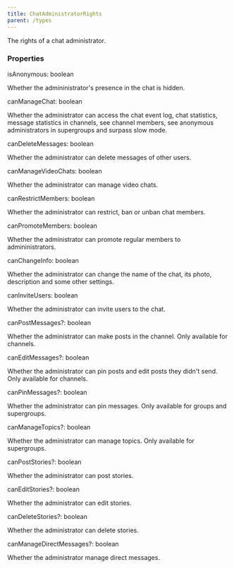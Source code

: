 ```yaml
---
title: ChatAdministratorRights
parent: /types
---
```


The rights of a chat administrator.

### Properties

<div class="flex flex-col gap-3"><div><div class="flex gap-2"><div class="font-mono p" id="p_isAnonymous" data-anchor><span class="font-bold">isAnonymous</span><span class="opacity-50">:</span> <span>boolean</span></div></div><div class="pl-3"><div class="no-margin">

Whether the admininistrator's presence in the chat is hidden.

</div></div></div><div><div class="flex gap-2"><div class="font-mono p" id="p_canManageChat" data-anchor><span class="font-bold">canManageChat</span><span class="opacity-50">:</span> <span>boolean</span></div></div><div class="pl-3"><div class="no-margin">

Whether the administrator can access the chat event log, chat statistics, message statistics in channels, see channel members, see anonymous administrators in supergroups and surpass slow mode.

</div></div></div><div><div class="flex gap-2"><div class="font-mono p" id="p_canDeleteMessages" data-anchor><span class="font-bold">canDeleteMessages</span><span class="opacity-50">:</span> <span>boolean</span></div></div><div class="pl-3"><div class="no-margin">

Whether the administrator can delete messages of other users.

</div></div></div><div><div class="flex gap-2"><div class="font-mono p" id="p_canManageVideoChats" data-anchor><span class="font-bold">canManageVideoChats</span><span class="opacity-50">:</span> <span>boolean</span></div></div><div class="pl-3"><div class="no-margin">

Whether the administrator can manage video chats.

</div></div></div><div><div class="flex gap-2"><div class="font-mono p" id="p_canRestrictMembers" data-anchor><span class="font-bold">canRestrictMembers</span><span class="opacity-50">:</span> <span>boolean</span></div></div><div class="pl-3"><div class="no-margin">

Whether the administrator can restrict, ban or unban chat members.

</div></div></div><div><div class="flex gap-2"><div class="font-mono p" id="p_canPromoteMembers" data-anchor><span class="font-bold">canPromoteMembers</span><span class="opacity-50">:</span> <span>boolean</span></div></div><div class="pl-3"><div class="no-margin">

Whether the administrator can promote regular members to admininistrators.

</div></div></div><div><div class="flex gap-2"><div class="font-mono p" id="p_canChangeInfo" data-anchor><span class="font-bold">canChangeInfo</span><span class="opacity-50">:</span> <span>boolean</span></div></div><div class="pl-3"><div class="no-margin">

Whether the administrator can change the name of the chat, its photo, description and some other settings.

</div></div></div><div><div class="flex gap-2"><div class="font-mono p" id="p_canInviteUsers" data-anchor><span class="font-bold">canInviteUsers</span><span class="opacity-50">:</span> <span>boolean</span></div></div><div class="pl-3"><div class="no-margin">

Whether the administrator can invite users to the chat.

</div></div></div><div><div class="flex gap-2"><div class="font-mono p" id="p_canPostMessages" data-anchor><span class="font-bold">canPostMessages</span><span class="opacity-50"><span title="Optional" class="cursor-help">?</span>:</span> <span>boolean</span></div></div><div class="pl-3"><div class="no-margin">

Whether the administrator can make posts in the channel. Only available for channels.

</div></div></div><div><div class="flex gap-2"><div class="font-mono p" id="p_canEditMessages" data-anchor><span class="font-bold">canEditMessages</span><span class="opacity-50"><span title="Optional" class="cursor-help">?</span>:</span> <span>boolean</span></div></div><div class="pl-3"><div class="no-margin">

Whether the administrator can pin posts and edit posts they didn't send. Only available for channels.

</div></div></div><div><div class="flex gap-2"><div class="font-mono p" id="p_canPinMessages" data-anchor><span class="font-bold">canPinMessages</span><span class="opacity-50"><span title="Optional" class="cursor-help">?</span>:</span> <span>boolean</span></div></div><div class="pl-3"><div class="no-margin">

Whether the administrator can pin messages. Only available for groups and supergroups.

</div></div></div><div><div class="flex gap-2"><div class="font-mono p" id="p_canManageTopics" data-anchor><span class="font-bold">canManageTopics</span><span class="opacity-50"><span title="Optional" class="cursor-help">?</span>:</span> <span>boolean</span></div></div><div class="pl-3"><div class="no-margin">

Whether the administrator can manage topics. Only available for supergroups.

</div></div></div><div><div class="flex gap-2"><div class="font-mono p" id="p_canPostStories" data-anchor><span class="font-bold">canPostStories</span><span class="opacity-50"><span title="Optional" class="cursor-help">?</span>:</span> <span>boolean</span></div></div><div class="pl-3"><div class="no-margin">

Whether the administrator can post stories.

</div></div></div><div><div class="flex gap-2"><div class="font-mono p" id="p_canEditStories" data-anchor><span class="font-bold">canEditStories</span><span class="opacity-50"><span title="Optional" class="cursor-help">?</span>:</span> <span>boolean</span></div></div><div class="pl-3"><div class="no-margin">

Whether the administrator can edit stories.

</div></div></div><div><div class="flex gap-2"><div class="font-mono p" id="p_canDeleteStories" data-anchor><span class="font-bold">canDeleteStories</span><span class="opacity-50"><span title="Optional" class="cursor-help">?</span>:</span> <span>boolean</span></div></div><div class="pl-3"><div class="no-margin">

Whether the administrator can delete stories.

</div></div></div><div><div class="flex gap-2"><div class="font-mono p" id="p_canManageDirectMessages" data-anchor><span class="font-bold">canManageDirectMessages</span><span class="opacity-50"><span title="Optional" class="cursor-help">?</span>:</span> <span>boolean</span></div></div><div class="pl-3"><div class="no-margin">

Whether the administrator manage direct messages.

</div></div></div></div>

